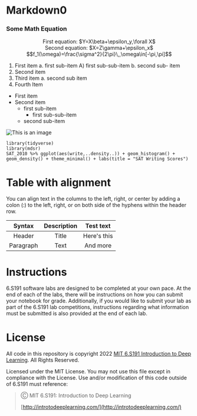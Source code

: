 # Markdown0
### Some Math Equation
<p align="center">
First equation: $Y=X\beta+\epsilon_y,\forall X$ </br>
Second equation: $X=Z\gamma+\epsilon_x$ </br>
$$f_1(\omega)=\frac{\sigma^2}{2\pi}\,,\omega\in[-\pi,\pi]$$
</p>

1. First item a. first sub-item A) first sub-sub-item b. second sub- item
2. Second item
3. Third item a. second sub item
4. Fourth Item

* First item
* Second item
  - first sub-item
    - first sub-sub-item
  - second sub-item

![This is an image](https://camo.githubusercontent.com/e6947af48fb1f3bb4f8238ee96f307dc6ddc9c9640c373484badd0cd42a3a25d/68747470733a2f2f69636f6e732e69636f6e617263686976652e636f6d2f69636f6e732f69636f6e6b612f6d656f772f3235362f6361742d636167652d69636f6e2e706e67)

```
library(tidyverse)
library(mdsr)
SAT_2010 %>% ggplot(aes(write,..density..)) + geom_histogram() +
geom_density() + theme_minimal() + labs(title = "SAT Writing Scores")
```


# Table with alignment
You can align text in the columns to the left, right, or center by adding a colon (:) to the left,
right, or on both side of the hyphens within the header row.

| Syntax  | Description | Test text |
|:-------:|:-----------:|:---------:|
|Header   | Title       |Here's this|
|Paragraph|Text         |And more   |

# Instructions
6.S191 software labs are designed to be completed at your own pace. At the end of each
of the labs, there will be instructions on how you can submit your notebook for grade.
Additionally, if you would like to submit your lab as part of the 6.S191 lab competitions,
instructions regarding what information must be submitted is also provided at the end of
each lab.

# License
All code in this repository is copyright 2022 [MIT 6.S191 Introduction to Deep Learning](http://introtodeeplearning.com/). All
Rights Reserved.

Licensed under the MIT License. You may not use this file except in compliance with the
License. Use and/or modification of this code outside of 6.S191 must reference:

> Ⓒ MIT 6.S191: Introduction to Deep Learning
> 
> [http://introtodeeplearning.com/](http://introtodeeplearning.com/)